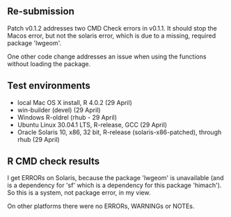 ## Re-submission
Patch v0.1.2 addresses two CMD Check errors in v0.1.1. It should stop the Macos error, but not the solaris error, which is due to a missing, required package 'lwgeom'.

One other code change addresses an issue when using the functions without loading the package.

## Test environments

* local Mac OS X install, R 4.0.2 (29 April)
* win-builder (devel)   (29 April)
* Windows R-oldrel (rhub - 29 April)
* Ubuntu Linux 30.04.1 LTS, R-release, GCC (29 April)
* Oracle Solaris 10, x86, 32 bit, R-release (solaris-x86-patched), through rhub (29 April)

## R CMD check results
I get ERRORs on Solaris, because the package 'lwgeom' is unavailable (and is a dependency for 'sf' which is a dependency for this package 'himach'). So this is a system, not package error, in my view.

On other platforms there were no ERRORs, WARNINGs or NOTEs.


